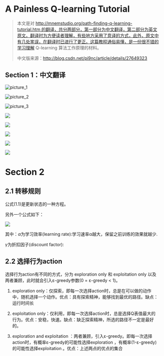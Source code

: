 # A Painless Q-learning Tutorial

>   本文是对 http://mnemstudio.org/path-finding-q-learning-tutorial.htm 的翻译，共分两部分，第一部分为中文翻译，第二部分为英文原文。翻译时为方便读者理解，有些地方采用了意译的方式，此外，原文中有几处笔误，在翻译时已进行了更正。这篇教程通俗易懂，是一份很不错的学习理解 Q-learning 算法工作原理的材料。
>
>   中文版来源：http://blog.csdn.net/pi9nc/article/details/27649323

## **Section 1：中文翻译**

![picture_1](https://github.com/BillLeeCHN/MachineLearning/blob/master/Reinforcement%20Learning/Methods/QLearning/pics/1.png?raw=true)

![picture_2](https://github.com/BillLeeCHN/MachineLearning/blob/master/Reinforcement%20Learning/Methods/QLearning/pics/2.png?raw=true)

![picture_3](https://github.com/BillLeeCHN/MachineLearning/blob/master/Reinforcement%20Learning/Methods/QLearning/pics/3.png?raw=true)

![](https://github.com/BillLeeCHN/MachineLearning/blob/master/Reinforcement%20Learning/Methods/QLearning/pics/4.png?raw=true)

![](https://github.com/BillLeeCHN/MachineLearning/blob/master/Reinforcement%20Learning/Methods/QLearning/pics/5.png?raw=true)

![](https://github.com/BillLeeCHN/MachineLearning/blob/master/Reinforcement%20Learning/Methods/QLearning/pics/6.png?raw=true)

![](https://github.com/BillLeeCHN/MachineLearning/blob/master/Reinforcement%20Learning/Methods/QLearning/pics/7.png?raw=true)

![](https://github.com/BillLeeCHN/MachineLearning/blob/master/Reinforcement%20Learning/Methods/QLearning/pics/8.png?raw=true)

# Section 2

## 2.1 转移规则

公式(1.1)是更新状态的一种方程。

另外一个公式如下：

![](https://github.com/BillLeeCHN/MachineLearning/blob/master/Reinforcement%20Learning/Methods/QLearning/pics/update%20state.png?raw=true)

其中：$\alpha$为学习效率(learning rate):学习速率α越大，保留之前训练的效果就越少.

$\gamma$为折扣因子(discount factor):

## 2.2 选择行为action

选择行为action有不同的方式，分为 exploration only 和 exploitation only 以及两者兼顾，此时就会引入ε-greedy参数(0 = ε-greedy < 1)。

1.  exploration only：仅探索，即每一次选择action时，总是在可以做的动作中，随机选择一个动作。优点：具有探索精神，能够找到最优的路径。缺点：运行时间长


2.  exploitation only：仅利用，即每一次选择action时，总是选择Q表值最大的行为。优点：安稳，快速。缺点：缺乏探索精神，所选的路径不一定是最好的。

3.  exploration  and exploitation ：两者兼顾，引入ε-greedy。即每一次选择action时，有概率ε-greedy的可能性选择exploration ，有概率(1-ε-greedy)的可能性选择exploitation 。优点：上述两点的优点的集合








